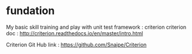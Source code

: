 # fundation
My basic skill training and play with unit test framework : criterion
criterion doc : http://criterion.readthedocs.io/en/master/intro.html

Criterion Git Hub link : https://github.com/Snaipe/Criterion


